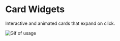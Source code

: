 # Card Widgets

Interactive and animated cards that expand on click.

![Gif of usage](/src/assets/vid.gif)
